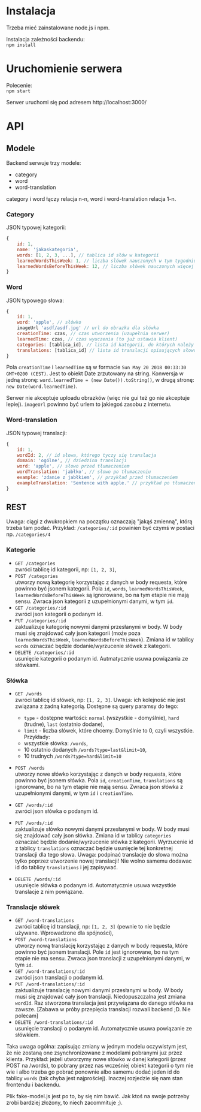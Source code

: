 # Instalacja

Trzeba mieć zainstalowane node.js i npm.

Instalacja zależności backendu:  
`npm install`

# Uruchomienie serwera

Polecenie:  
`npm start`

Serwer uruchomi się pod adresem http://localhost:3000/

# API

## Modele

Backend serwuje trzy modele:
* category
* word
* word-translation

category i word łączy relacja n-n, word i word-translation relacja 1-n.

### Category

JSON typowej kategorii:
```javascript
{
    id: 1,
    name: 'jakaskategoria',
    words: [1, 2, 3, ...], // tablica id słów w kategorii
    learnedWordsThisWeek: 1, // liczba slówek nauczonych w tym tygodniu (do statystyk). Wartość wyliczana przez serwer == niemodyfikowalna
    learnedWordsBeforeThisWeek: 12, // liczba słówek nauczonych więcej niż tydzień temu (do statystyk). Wartość wyliczana przez serwer == niemodyfikowalna
}
```

### Word

JSON typowego słowa:
```javascript
{
    id: 1,
    word: 'apple', // słówko
    imageUrl 'asdf/asdf.jpg' // url do obrazka dla słówka
    creationTime: czas, // czas utworzenia (uzupełnia serwer)
    learnedTime: czas, // czas wyuczenia (to już ustawia klient)
    categories: [tablica_id], // lista id kategorii, do których należy słowo
    translations: [tablica_id] // lista id translacji opisujących słowo
}
```

Pola `creationTime` i `learnedTime` są w formacie `Sun May 20 2018 00:33:30 GMT+0200 (CEST)`. Jest to obiekt Date zrzutowany na string. Konwersja w jedną stronę: `word.learnedTime = (new Date()).toString()`, w drugą stronę: `new Date(word.learnedTime)`.

Serwer nie akceptuje uploadu obrazków (więc nie gui też go nie akceptuje lepiej). `imageUrl` powinno być urlem to jakiegoś zasobu z internetu.

### Word-translation

JSON typowej translacji:
```javascript
{
    id: 1,
    wordId: 2, // id słowa, którego tyczy się translacja
    domain: 'ogólne', // dziedzina translacji
    word: 'apple', // słowo przed tłumaczeniem
    wordTranslation: 'jabłko', // słowo po tłumaczeniu
    example: 'zdanie z jabłkiem', // przykład przed tłumaczeniem
    exampleTranslation: 'Sentence with apple.' // przykład po tłumaczeniu
}
```

## REST

Uwaga: ciągi z dwukropkiem na początku oznaczają "jakąś zmienną", którą trzeba tam podać. Przykład: `/categories/:id` powinien być czymś w postaci np. `/categories/4`

### Kategorie
* `GET /categories`  
zwróci tablicę id kategorii, np: `[1, 2, 3]`,
* `POST /categories`  
utworzy nową kategorię korzystając z danych w body requesta, które powinno być jsonem kategorii. Pola `id`, `words`, `learnedWordsThisWeek`, `learnedWordsBeforeThisWeek` są ignorowane, bo na tym etapie nie mają sensu. Zwraca json kategorii z uzupełnionymi danymi, w tym `id`.
* `GET /categories/:id`  
zwróci json kategorii o podanym id.
* `PUT /categories/:id`  
zaktualizuje kategorię nowymi danymi przesłanymi w body. W body musi się znajdować cały json kategorii (może poza `learnedWordsThisWeek`, `learnedWordsBeforeThisWeek`). Zmiana id w tablicy `words` oznaczać będzie dodanie/wyrzucenie słówek z kategorii.
* `DELETE /categories/:id`  
usunięcie kategorii o podanym id. Autmatycznie usuwa powiązania ze słówkami.

### Słówka
* `GET /words`  
zwróci tablicę id słówek, np: `[1, 2, 3]`. Uwaga: ich kolejność nie jest związana z żadną kategorią. Dostępne są query paramsy do tego:
    * `type` - dostępne wartości: `normal` (wszystkie - domyślnie), `hard` (trudne), `last` (ostatnio dodane),
    * `limit` - liczba słówek, które chcemy. Domyślnie to 0, czyli wszystkie.  
Przykłady:  
    * wszystkie słówka: `/words`,
    * 10 ostatnio dodanych `/words?type=last&limit=10`,
    * 10 trudnych `/words?type=hard&limit=10`

* `POST /words`  
utworzy nowe słówko korzystając z danych w body requesta, które powinno być jsonem słówka. Pola `id`, `creationTime`, `translations` są ignorowane, bo na tym etapie nie mają sensu. Zwraca json słówka z uzupełnionymi danymi, w tym `id` i `creationTime`.
* `GET /words/:id`  
zwróci json słówka o podanym id.
* `PUT /words/:id`  
zaktualizuje słówko nowymi danymi przesłanymi w body. W body musi się znajdować cały json słówka. Zmiana id w tablicy `categories` oznaczać będzie dodanie/wyrzucenie słówka z kategorii. Wyrzucenie id z tablicy `translations` oznaczać będzie usunięcie tej konkretnej translacji dla tego słowa. Uwaga: podpinać translacje do słowa można tylko poprzez utworzenie nowej translacji! Nie wolno samemu dodawac id do tablicy `translations` i jej zapisywać.
* `DELETE /words/:id`  
usunięcie słówka o podanym id. Automatycznie usuwa wszystkie translacje z nim powiązane.

### Translacje słówek
* `GET /word-translations`  
zwróci tablicę id translacji, np: `[1, 2, 3]` (pewnie to nie będzie używane. Wprowadzone dla spójności),
* `POST /word-translations`  
utworzy nową translację korzystając z danych w body requesta, które powinno być jsonem translacji. Pole `id` jest ignorowane, bo na tym etapie nie ma sensu. Zwraca json translacji z uzupełnionymi danymi, w tym `id`.
* `GET /word-translations/:id`  
zwróci json translacji o podanym id.
* `PUT /word-translations/:id`  
zaktualizuje translację nowymi danymi przesłanymi w body. W body musi się znajdować cały json translacji. Niedopuszczalna jest zmiana `wordId`. Raz stworzona translacja jest przywiązana do danego słówka na zawsze. [Zabawa w próby przepięcia translacji rozwali backend ;D. Nie polecam]
* `DELETE /word-translations/:id`  
usunięcie translacji o podanym id. Automatycznie usuwa powiązanie ze słówkiem.

Taka uwaga ogólna: zapisując zmiany w jednym modelu oczywistym jest, że nie zostaną one zsynchronizowane z modelami pobranymi juz przez klienta. Przykład: jeżeli utworzymy nowe słówko w danej kategorii (przez POST na /words), to pobrany przez nas wcześniej obiekt kategorii o tym nie wie i albo trzeba go pobrać ponownie albo samemu dodać jeden id do tablicy `words` (tak chyba jest najprościej). Inaczej rozjedzie się nam stan frontendu i backendu.

Plik fake-model.js jest po to, by się nim bawić. Jak ktoś na swoje potrzeby zrobi bardziej złożony, to niech zacommituje ;).
